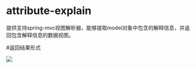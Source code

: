 # attribute-explain
提供支持spring-mvc视图解析器，能够提取model对象中包含的解释信息，并返回包含解释信息的数据视图。

#返回结果形式

![](http://img.blog.csdn.net/20170409185222529?watermark/2/text/aHR0cDovL2Jsb2cuY3Nkbi5uZXQvQnVxdVRpYW55YQ==/font/5a6L5L2T/fontsize/400/fill/I0JBQkFCMA==/dissolve/70/gravity/SouthEast)

